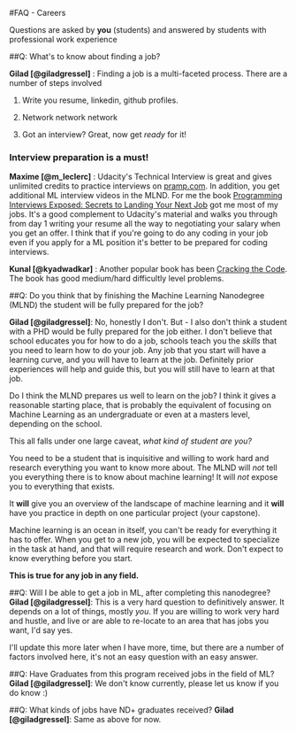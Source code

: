 #FAQ - Careers

Questions are asked by **you** (students) and answered by students with professional work experience

##Q: What's to know about finding a job?

**Gilad [@giladgressel]** : Finding a job is a multi-faceted process.  There are a number of steps involved

1. Write you resume, linkedin, github profiles.

2. Network network network

3. Got an interview?  Great, now get _ready_ for it!

### **Interview preparation is a must!**

**Maxime [@m_leclerc]** : Udacity's Technical Interview is great and gives unlimited credits to practice interviews on [pramp.com](pramp.com). In addition, you get additional ML interview videos in the MLND. For me the book [Programming Interviews Exposed: Secrets to Landing Your Next Job](http://amazon.com/dp/B008SGNJOW) got me most of my jobs. It's a good complement to Udacity's material and walks you through from day 1 writing your resume all the way to negotiating your salary when you get an offer. I think that if you're going to do any coding in your job even if you apply for a ML position it's better to be prepared for coding interviews.

**Kunal [@kyadwadkar]** : Another popular book has been [Cracking the Code](https://goo.gl/UErJAX). The book has good medium/hard difficultly level problems.

##Q: Do you think that by finishing the Machine Learning Nanodegree (MLND) the student will be fully prepared for the job?

**Gilad [@giladgressel]**:  No, honestly I don't.  But - I also don't think a student with a PHD would be fully prepared for the job either.  I don't believe that school educates you for how to do a job, schools teach you the _skills_ that you need to learn how to do your job.  Any job that you start will have a learning curve, and you will have to learn at the job.  Definitely prior experiences will help and guide this, but you will still have to learn at that job.

Do I think the MLND prepares us well to learn on the job?  I think it gives a reasonable starting place, that is probably the equivalent of focusing on Machine Learning as an undergraduate or even at a masters level, depending on the school.

This all falls under one large caveat, _what kind of student are you?_

You need to be a student that is inquisitive and willing to work hard and research everything you want to know more about.  The MLND will _not_ tell you everything there is to know about machine learning!  It will _not_ expose you to everything that exists.

It **will** give you an overview of the landscape of machine learning and it **will** have you practice in depth on one particular project (your capstone). 

Machine learning is an ocean in itself, you can't be ready for everything it has to offer.  When you get to a new job, you will be expected to specialize in the task at hand, and that will require research and work.  Don't expect to know everything before you start.

**This is true for any job in any field.**

##Q: Will I be able to get a job in ML, after completing this nanodegree?
**Gilad [@giladgressel]**:  This is a very hard question to definitively answer.  It depends on a lot of things, mostly _you_.  If you are willing to work very hard and hustle, and live or are able to re-locate to an area that has jobs you want, I'd say yes. 

I'll update this more later when I have more, time, but there are a number of factors involved here, it's not an easy question with an easy answer.

##Q:  Have Graduates from this program received jobs in the field of ML?
**Gilad [@giladgressel]**:  We don't know currently, please let us know if you do know :)

##Q:  What kinds of jobs have ND+ graduates received?
**Gilad [@giladgressel]**:  Same as above for now.
